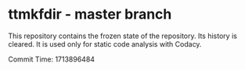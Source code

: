 # ttmkfdir - master branch

This repository contains the frozen state of the repository.
Its history is cleared. It is used only for static code
analysis with Codacy.

Commit Time: 1713896484